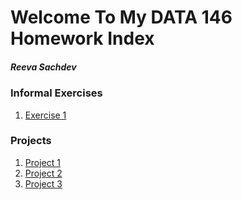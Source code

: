 # Welcome To My DATA 146 Homework Index
##### Reeva Sachdev

### Informal Exercises

1. [Exercise 1](exercise1.md)

### Projects

1. [Project 1](project1.md)
2. [Project 2](project2.md)
3. [Project 3](project3.md)
